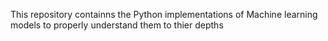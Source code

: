 This repository containns the Python implementations of Machine learning models to properly understand them to thier depths
